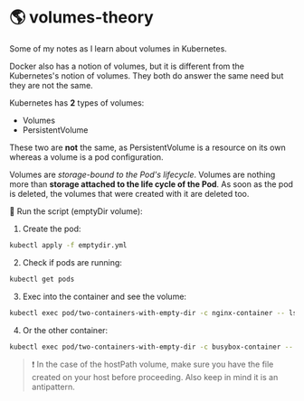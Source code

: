 # 🌎 volumes-theory
Some of my notes as I learn about volumes in Kubernetes.

Docker also has a notion of volumes, but it is different from the Kubernetes's notion of volumes. They both do answer the same need but they are not the same.

Kubernetes has **2** types of volumes:
- Volumes
- PersistentVolume

These two are **not** the same, as PersistentVolume is a resource on its own whereas a volume is a pod configuration.

Volumes are *storage-bound to the Pod's lifecycle*. Volumes are nothing more than **storage attached to the life cycle of the Pod**. As soon as the pod is deleted, the volumes that were created with it are deleted too.

🚀 Run the script (emptyDir volume):

1) Create the pod:
```bash
kubectl apply -f emptydir.yml
```

2) Check if pods are running:
```bash
kubectl get pods
```

3) Exec into the container and see the volume:
```bash
kubectl exec pod/two-containers-with-empty-dir -c nginx-container -- ls /var
```

4) Or the other container:
```bash
kubectl exec pod/two-containers-with-empty-dir -c busybox-container -- ls /var
```

> ❗️ In the case of the hostPath volume, make sure you have the file created on your host before proceeding. Also keep in mind it is an antipattern.
